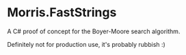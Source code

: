# Morris.FastStrings

A C# proof of concept for the Boyer-Moore search algorithm.

Definitely not for production use, it's probably rubbish :)